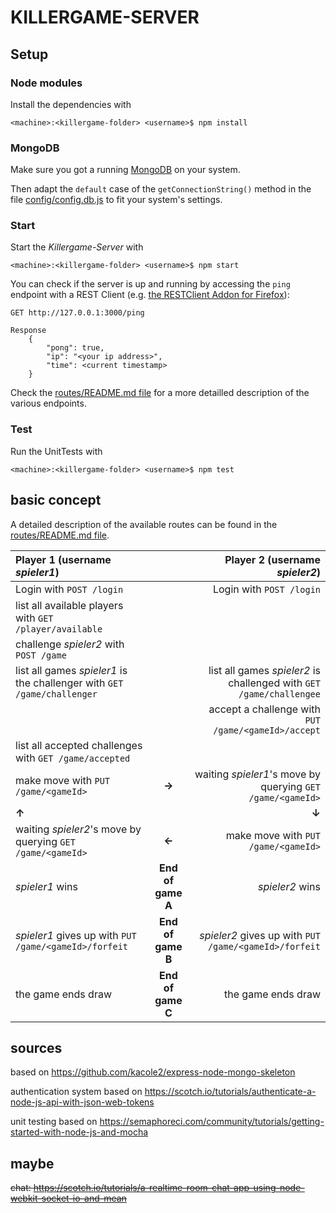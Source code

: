 # KILLERGAME-SERVER

## Setup

### Node modules

Install the dependencies with

```
<machine>:<killergame-folder> <username>$ npm install
```

### MongoDB

Make sure you got a running [MongoDB](https://www.mongodb.org/) on your system.

Then adapt the `default` case of the `getConnectionString()` method in the file [config/config.db.js](config/config.db.js) to fit your system's settings.

### Start

Start the _Killergame-Server_ with

```
<machine>:<killergame-folder> <username>$ npm start
```

You can check if the server is up and running by accessing the `ping` endpoint with a REST Client (e.g. [the RESTClient Addon for Firefox](https://addons.mozilla.org/De/firefox/addon/restclient/)):

```
GET http://127.0.0.1:3000/ping
```
```
Response
    {
        "pong": true,
        "ip": "<your ip address>",
        "time": <current timestamp>
    }
```

Check the [routes/README.md file](routes/README.md) for a more detailled description of the various endpoints.

### Test

Run the UnitTests with

```
<machine>:<killergame-folder> <username>$ npm test
```

## basic concept

A detailed description of the available routes can be found in the [routes/README.md file](routes/README.md).

| Player 1 (username _spieler1_)                               |   | Player 2 (username _spieler2_)                                               |
| :------------------------------------------------------------|:-:|-----------------------------------------------------------------------------:|
| Login with `POST /login`                                     |   | Login with `POST /login`                                                     |
| list all available players with `GET /player/available`      |   |                                                                              |
| challenge _spieler2_ with `POST /game`                       |   |                                                                              |
| list all games _spieler1_ is the challenger with `GET /game/challenger` | | list all games _spieler2_ is challenged with `GET /game/challengee` |
|                                                              |   | accept a challenge with `PUT /game/<gameId>/accept`                          |
| list all accepted challenges with `GET /game/accepted`       |   |                                                                              |
| make move with `PUT /game/<gameId>`                        | **→** | waiting _spieler1_'s move by querying `GET /game/<gameId>`                 |
| **↑**                                                        |   | **↓**                                                                        |
| waiting _spieler2_'s move by querying `GET /game/<gameId>` | **←** | make move with `PUT /game/<gameId>`                                        |
|  _spieler1_ wins                                      | **End of game A** | _spieler2_ wins                                                     |
| _spieler1_ gives up with `PUT /game/<gameId>/forfeit` | **End of game B** | _spieler2_ gives up with `PUT /game/<gameId>/forfeit`               |
| the game ends draw                                    | **End of game C** | the game ends draw                                                  |

## sources

based on https://github.com/kacole2/express-node-mongo-skeleton

authentication system based on https://scotch.io/tutorials/authenticate-a-node-js-api-with-json-web-tokens

unit testing based on https://semaphoreci.com/community/tutorials/getting-started-with-node-js-and-mocha

## maybe

~~chat: https://scotch.io/tutorials/a-realtime-room-chat-app-using-node-webkit-socket-io-and-mean~~